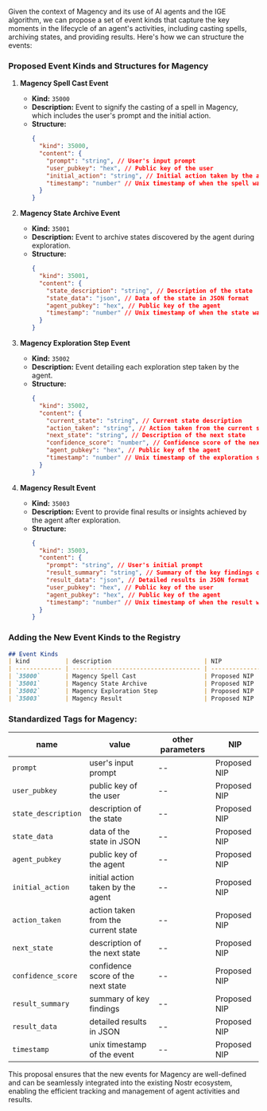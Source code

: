 Given the context of Magency and its use of AI agents and the IGE algorithm, we can propose a set of event kinds that capture the key moments in the lifecycle of an agent's activities, including casting spells, archiving states, and providing results. Here's how we can structure the events:

### Proposed Event Kinds and Structures for Magency

1. **Magency Spell Cast Event**
   - **Kind:** `35000`
   - **Description:** Event to signify the casting of a spell in Magency, which includes the user's prompt and the initial action.
   - **Structure:**
     ```json
     {
       "kind": 35000,
       "content": {
         "prompt": "string", // User's input prompt
         "user_pubkey": "hex", // Public key of the user
         "initial_action": "string", // Initial action taken by the agent
         "timestamp": "number" // Unix timestamp of when the spell was cast
       }
     }
     ```

2. **Magency State Archive Event**
   - **Kind:** `35001`
   - **Description:** Event to archive states discovered by the agent during exploration.
   - **Structure:**
     ```json
     {
       "kind": 35001,
       "content": {
         "state_description": "string", // Description of the state
         "state_data": "json", // Data of the state in JSON format
         "agent_pubkey": "hex", // Public key of the agent
         "timestamp": "number" // Unix timestamp of when the state was archived
       }
     }
     ```

3. **Magency Exploration Step Event**
   - **Kind:** `35002`
   - **Description:** Event detailing each exploration step taken by the agent.
   - **Structure:**
     ```json
     {
       "kind": 35002,
       "content": {
         "current_state": "string", // Current state description
         "action_taken": "string", // Action taken from the current state
         "next_state": "string", // Description of the next state
         "confidence_score": "number", // Confidence score of the next state being promising
         "agent_pubkey": "hex", // Public key of the agent
         "timestamp": "number" // Unix timestamp of the exploration step
       }
     }
     ```

4. **Magency Result Event**
   - **Kind:** `35003`
   - **Description:** Event to provide final results or insights achieved by the agent after exploration.
   - **Structure:**
     ```json
     {
       "kind": 35003,
       "content": {
         "prompt": "string", // User's initial prompt
         "result_summary": "string", // Summary of the key findings or insights
         "result_data": "json", // Detailed results in JSON format
         "user_pubkey": "hex", // Public key of the user
         "agent_pubkey": "hex", // Public key of the agent
         "timestamp": "number" // Unix timestamp of when the result was generated
       }
     }
     ```

### Adding the New Event Kinds to the Registry

```markdown
## Event Kinds
| kind          | description                          | NIP            |
| ------------- | ------------------------------------ | -------------- |
| `35000`       | Magency Spell Cast                   | Proposed NIP   |
| `35001`       | Magency State Archive                | Proposed NIP   |
| `35002`       | Magency Exploration Step             | Proposed NIP   |
| `35003`       | Magency Result                       | Proposed NIP   |
```

### Standardized Tags for Magency:

| name              | value                                | other parameters                | NIP            |
| ----------------- | ------------------------------------ | ------------------------------- | -------------- |
| `prompt`          | user's input prompt                  | --                              | Proposed NIP   |
| `user_pubkey`     | public key of the user               | --                              | Proposed NIP   |
| `state_description`| description of the state            | --                              | Proposed NIP   |
| `state_data`      | data of the state in JSON            | --                              | Proposed NIP   |
| `agent_pubkey`    | public key of the agent              | --                              | Proposed NIP   |
| `initial_action`  | initial action taken by the agent    | --                              | Proposed NIP   |
| `action_taken`    | action taken from the current state  | --                              | Proposed NIP   |
| `next_state`      | description of the next state        | --                              | Proposed NIP   |
| `confidence_score`| confidence score of the next state   | --                              | Proposed NIP   |
| `result_summary`  | summary of key findings              | --                              | Proposed NIP   |
| `result_data`     | detailed results in JSON             | --                              | Proposed NIP   |
| `timestamp`       | unix timestamp of the event          | --                              | Proposed NIP   |

This proposal ensures that the new events for Magency are well-defined and can be seamlessly integrated into the existing Nostr ecosystem, enabling the efficient tracking and management of agent activities and results.
